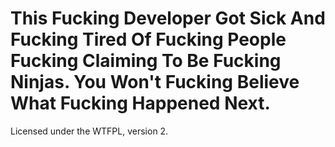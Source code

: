 # This Fucking Developer Got Sick And Fucking Tired Of Fucking People Fucking Claiming To Be Fucking Ninjas. You Won't Fucking Believe What Fucking Happened Next.

Licensed under the WTFPL, version 2.
